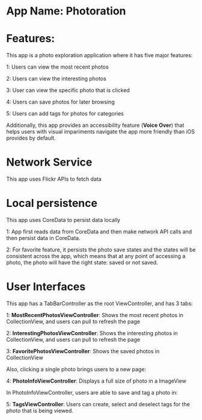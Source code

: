 # App Name: Photoration

# Features:

This app is a photo exploration application where it has five major features:

1: Users can view the most recent photos 

2: Users can view the interesting photos

3: User can view the specific photo that is clicked

4: Users can save photos for later browsing

5: Users can add tags for photos for categories

Additionally, this app provides an accessibility feature (**Voice Over**) that helps users with visual impariments navigate the app more friendly than iOS provides by default. 

# Network Service
This app uses Flickr APIs to fetch data

# Local persistence
This app uses CoreData to persist data locally

1: App first reads data from CoreData and then make network API calls and then persist data in CoreData. 

2: For favorite feature, it persists the photo save states and the states will be consistent across the app, which means that at any point of accessing a photo, the photo will have the right state: saved or not saved. 


# User Interfaces
This app has a TabBarController as the root ViewController, and has 3 tabs:

1: **MostRecentPhotosViewController**: Shows the most recent photos in CollectionView, and users can pull to refresh the page

2: **InterestingPhotosViewController**: Shows the interesting photos in CollectionView, and users can pull to refresh the page

3: **FavoritePhotosViewController**: Shows the saved photos in CollectionView

Also, clicking a single photo brings users to a new page:

4: **PhotoInfoViewController**: Displays a full size of photo in a ImageView

In PhotoInfoViewController, users are able to save and tag a photo in:

5: **TagsViewController**: Users can create, select and deselect tags for the photo that is being viewed. 
